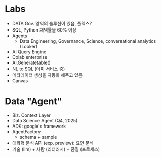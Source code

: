 # Labs
- DATA Gov. 영역의 솔루션이 있음, 플렉스?
- SQL, Python 채택률을 60% 이상
- Agents
  - Data Engineering, Governance, Science, conversational analytics (Looker)
- AI Query Engine
- Colab enterprise
- AI.Generatetable()
- NL to SQL (이미 서비스 중)
- 메타데이터 생성을 자동화 해주고 있음
- Canvas

# Data "Agent"
- Biz. Context Layer
- Data Science Agent (Q4, 2025)
- ADK: google's framework
- AgentFactory
  - schema + sample
- 대화혁 분석 API (exp. preview): 요인 분석
- 기술 (llm) + 사람 (리터러시) + 품질 (프로세스)

